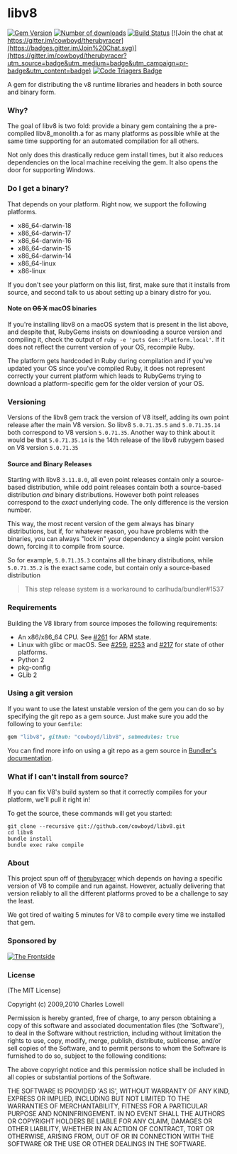 # libv8
[![Gem Version](https://badge.fury.io/rb/libv8.svg)](https://badge.fury.io/rb/libv8)
[![Number of downloads](https://ruby-gem-downloads-badge.herokuapp.com/libv8?type=total)](https://rubygems.org/gems/libv8)
[![Build Status](https://travis-ci.org/cowboyd/libv8.svg?branch=master)](https://travis-ci.org/cowboyd/libv8)
[![Join the chat at https://gitter.im/cowboyd/therubyracer](https://badges.gitter.im/Join%20Chat.svg)](https://gitter.im/cowboyd/therubyracer?utm_source=badge&utm_medium=badge&utm_campaign=pr-badge&utm_content=badge)
[![Code Triagers Badge](https://www.codetriage.com/cowboyd/libv8/badges/users.svg)](https://www.codetriage.com/cowboyd/libv8)

A gem for distributing the v8 runtime libraries and headers in both
source and binary form.

### Why?

The goal of libv8 is two fold: provide a binary gem containing the a
pre-compiled libv8_monolith.a for as many platforms as possible while at the
same time supporting for an automated compilation for all others.

Not only does this drastically reduce gem install times, but it also
reduces dependencies on the local machine receiving the gem. It also
opens the door for supporting Windows.

### Do I get a binary?

That depends on your platform. Right now, we support the following
platforms.

* x86_64-darwin-18
* x86_64-darwin-17
* x86_64-darwin-16
* x86_64-darwin-15
* x86_64-darwin-14
* x86_64-linux
* x86-linux

If you don't see your platform on this list, first, make sure that it
installs from source, and second talk to us about setting up a binary
distro for you.

#### Note on ~~OS X~~ macOS binaries

If you're installing libv8 on a macOS system that is present in the list above,
and despite that, RubyGems insists on downloading a source version and compiling
it, check the output of `ruby -e 'puts Gem::Platform.local'`. If it does not
reflect the current version of your OS, recompile Ruby.

The platform gets hardcoded in Ruby during compilation and if you've updated
your OS since you've compiled Ruby, it does not represent correctly your current
platform which leads to RubyGems trying to download a platform-specific gem for
the older version of your OS.

### Versioning

Versions of the libv8 gem track the version of V8 itself, adding its
own point release after the main V8 version. So libv8 `5.0.71.35.5`
and `5.0.71.35.14` both correspond to V8 version `5.0.71.35`. Another
way to think about it would be that `5.0.71.35.14` is the 14th release
of the libv8 rubygem based on V8 version `5.0.71.35`

#### Source and Binary Releases

Starting with libv8 `3.11.8.0`, all even point releases contain
only a source-based distribution, while odd point releases contain both
a source-based distribution *and* binary distributions. However both
point releases correspond to the *exact* underlying code. The only
difference is the version number.

This way, the most recent version of the gem always has binary
distributions, but if, for whatever reason, you have problems with the
binaries, you can always "lock in" your dependency a single point version
down, forcing it to compile from source.

So for example, `5.0.71.35.3` contains all the binary distributions,
while `5.0.71.35.2` is the exact same code, but contain only a
source-based distribution

> This step release system is a workaround to carlhuda/bundler#1537

### Requirements

Building the V8 library from source imposes the following requirements:

* An x86/x86_64 CPU. See [#261](https://github.com/cowboyd/libv8/issues/261) for ARM state.
* Linux with glibc or macOS. See
  [#259](https://github.com/cowboyd/libv8/issues/259),
  [#253](https://github.com/cowboyd/libv8/issues/253) and
  [#217](https://github.com/cowboyd/libv8/issues/217) for state of other
  platforms.
* Python 2
* pkg-config
* GLib 2

### Using a git version

If you want to use the latest unstable version of the gem you can do
so by specifying the git repo as a gem source. Just make sure you add
the following to your `Gemfile`:

```Ruby
gem "libv8", github: "cowboyd/libv8", submodules: true
```

You can find more info on using a git repo as a gem source in
[Bundler's documentation](http://bundler.io/v1.3/git.html).

### What if I can't install from source?

If you can fix V8's build system so that it correctly compiles for your
platform, we'll pull it right in!

To get the source, these commands will get you started:

    git clone --recursive git://github.com/cowboyd/libv8.git
    cd libv8
    bundle install
    bundle exec rake compile

### About

This project spun off of
[therubyracer](http://github.com/cowboyd/therubyracer) which depends
on having a specific version of V8 to compile and run against.
However, actually delivering that version reliably to all the
different platforms proved to be a challenge to say the least.

We got tired of waiting 5 minutes for V8 to compile every time we
installed that gem.

### Sponsored by

<a href="http://frontside.io">![The Frontside](/thefrontside.png)</a>

### License

(The MIT License)

Copyright (c) 2009,2010 Charles Lowell

Permission is hereby granted, free of charge, to any person obtaining
a copy of this software and associated documentation files (the
'Software'), to deal in the Software without restriction, including
without limitation the rights to use, copy, modify, merge, publish,
distribute, sublicense, and/or sell copies of the Software, and to
permit persons to whom the Software is furnished to do so, subject to
the following conditions:

The above copyright notice and this permission notice shall be
included in all copies or substantial portions of the Software.

THE SOFTWARE IS PROVIDED 'AS IS', WITHOUT WARRANTY OF ANY KIND,
EXPRESS OR IMPLIED, INCLUDING BUT NOT LIMITED TO THE WARRANTIES OF
MERCHANTABILITY, FITNESS FOR A PARTICULAR PURPOSE AND NONINFRINGEMENT.
IN NO EVENT SHALL THE AUTHORS OR COPYRIGHT HOLDERS BE LIABLE FOR ANY
CLAIM, DAMAGES OR OTHER LIABILITY, WHETHER IN AN ACTION OF CONTRACT,
TORT OR OTHERWISE, ARISING FROM, OUT OF OR IN CONNECTION WITH THE
SOFTWARE OR THE USE OR OTHER DEALINGS IN THE SOFTWARE.

